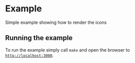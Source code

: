# Example

Simple example showing how to render the icons

## Running the example

To run the example simply call `make` and open the browser to [`http://localhost:3000`](http://localhost:3000).
